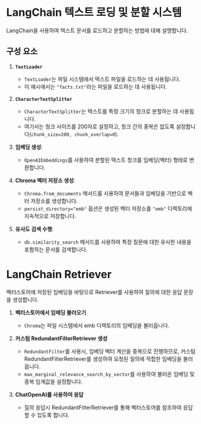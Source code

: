 # LangChain 텍스트 로딩 및 분할 시스템

LangChain을 사용하여 텍스트 문서를 로드하고 분할하는 방법에 대해 설명합니다.

## 구성 요소

1. **`TextLoader`**
   - `TextLoader`는 파일 시스템에서 텍스트 파일을 로드하는 데 사용됩니다.
   - 이 예시에서는 `"facts.txt"`라는 파일을 로드하는 데 사용됩니다.

2. **`CharacterTextSplitter`**
   - `CharacterTextSplitter`는 텍스트를 특정 크기의 청크로 분할하는 데 사용됩니다.
   - 여기서는 청크 사이즈를 200자로 설정하고, 청크 간의 중복은 없도록 설정합니다(`chunk_size=200, chunk_overlap=0`).

3. **임베딩 생성**:
   - `OpenAIEmbeddings`를 사용하여 분할된 텍스트 청크를 임베딩(벡터) 형태로 변환합니다.

4. **Chroma 벡터 저장소 생성**:
   - `Chroma.from_documents` 메서드를 사용하여 문서들과 임베딩을 기반으로 벡터 저장소를 생성합니다.
   - `persist_directory="emb"` 옵션은 생성된 벡터 저장소를 `"emb"` 디렉토리에 지속적으로 저장합니다.

5. **유사도 검색 수행**:
   - `db.similarity_search` 메서드를 사용하여 특정 질문에 대한 유사한 내용을 포함하는 문서를 검색합니다.

# LangChain Retriever

벡터스토어에 저장된 임베딩을 바탕으로 Retriever를 사용하여 질의에 대한 응답 문장을 생성합니다.

1. **벡터스토어에서 임베딩 불러오기**
   - `Chroma`는 파일 시스템에서 emb 디렉토리의 임베딩을 불러옵니다.

2. **커스텀 RedundantFilterRetriever 생성**
   - `RedundantFilter`를 사용시, 임베딩 벡터 계산을 중복으로 진행하므로, 커스텀 RedundantFilterRetriever를 생성하여 요청된 질의에 적합한 임베딩을 불러옵니다.
   - `max_marginal_relevance_search_by_vector`를 사용하여 불러온 임베딩 및 중복 임계값을 설정합니다.

3. **ChatOpenAI를 사용하여 응답**
   - 질의 응답시 RedundantFilterRetriever를 통해 벡터스토어를 참조하여 응답할 수 있도록 합니다.